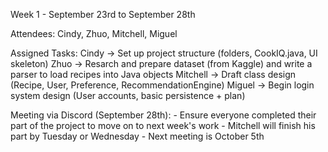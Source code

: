 Week 1 - September 23rd to September 28th 

Attendees: Cindy, Zhuo, Mitchell, Miguel 

Assigned Tasks:
    Cindy -> Set up project structure (folders, CookIQ.java, UI skeleton)
    Zhuo -> Resarch and prepare dataset (from Kaggle) and write a parser to load recipes into Java objects 
    Mitchell -> Draft class design (Recipe, User, Preference, RecommendationEngine)
    Miguel -> Begin login system design (User accounts, basic persistence + plan)

Meeting via Discord (September 28th): 
    - Ensure everyone completed their part of the project to move on to next week's work
    - Mitchell will finish his part by Tuesday or Wednesday 
    - Next meeting is October 5th 